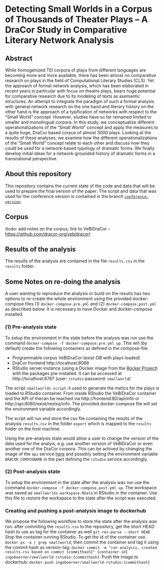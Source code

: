 # Detecting Small Worlds in a Corpus of Thousands of Theater Plays – A DraCor Study in Comparative Literary Network Analysis

## Abstract

While homogenized TEI corpora of plays from different languages are becoming more and more available, there has been almost no comparative research on plays in the field of Computational Literary Studies (CLS). Yet the approach of formal network analysis, which has been elaborated in recent years in particular with focus on theatre plays, bears huge potential for comparative research due to its modeling of texts as asemantic structures. An attempt to integrate the paradigm of such a formal analysis with general network research on the one hand and literary history on the other hand is the approach of a typification of networks with respect to the “Small World” concept. However, studies have so far remained limited to smaller and monolingual corpora. In this study, we conceptualize different operationalizations of the “Small World” concept and apply the measures to a quite huge, DraCor based corpus of almost 3000 plays. Looking at the results of these analyses, we examine how the different operationalizations of the “Small World” concept relate to each other and discuss how they could be used for a network-based typology of dramatic forms. We finally develop initial ideas for a network-grounded history of dramatic forms in a transnational perspective.

## About this repository

This repository contains the current state of the code and data that will be used to prepare the final version of the paper. The script and data that was used for the conference version is contained in the branch [`conference-version`](https://github.com/dracor-org/small-world-paper/tree/conference-version).

## Corpus
(todo: add notes on the corpus, link to VeBiDraCor – https://github.com/dracor-org/vebidracor)

## Results of the analysis

The results of the analysis are contained in the file `results.csv` in the `results` folder.

## Some Notes on re-doing the analysis

A user wanting to reproduce the analysis or build on the results has two options to re-create the whole environment using the provided docker-compose files (1) `docker-compose.pre.yml` and (2) `docker-compose.post.yml` as described below. It is necessary to have Docker and docker-compose installed.

### (1) Pre-analysis state

To setup the environment in the state before the analysis was run use the command `docker-compose -f docker-compose.pre.yml up`. This will (by default) create the following containers as defined in the compose-file:

* Programmable corpus VeBiDraCor (exist-DB with plays loaded)
* DraCor frontend http://localhost:8088
* RStudio server instance (using a Docker image from the [Rocker Project](https://rocker-project.org)) with the packages pre-installed. It can be accessed at http://localhost:8787 (user: `rstudio` password: `smallworld`)

The script `smallworlds-script.R` used to generate the metics for the plays is loaded to RStudio container. From inside RStudio the VeBiDraCor container and the API of thecan be reached via http://frontend:80/api/info or http://api:8080/exist/restxq/info. The provided docker-compose file will set the environment variable accordingly.

The script will run and store the csv file containing the results of the analysis `results.csv` in the folder `export` which is mapped to the `results` folder on the host machine.

Using the pre-analysis state would allow a user to change the version of the data used for the analyis, e.g. use another version of VeBiDraCor or even another one of the DraCor corpora. This can be achived by changing the image of the `api` service [here](https://github.com/dracor-org/small-world-paper/blob/develop/docker-compose.pre.yml#L4) and possibly setting the environment variable `DRACOR_CORPUSNAME` in the part defining the `rstudio` service accordingly.

### (2) Post-analysis state
To setup the environment in the state after the analysis was run use the command `docker-compose -f docker-compose.post.yml up`. The workspace was saved as `smallworlds-workspace.RData` in RStudio in the container. Use this file to restore the workspace to the state after the script was executed.

### Creating and pushing a post-analysis image to dockerhub

We propose the following workflow to store the state after the analysis was run: after commiting the `results.csv` to the repository, get the short HEAD hash to use as tag for the container as well `git rev-parse --short HEAD` Stop the container running RStudio. To get the id of the container use `docker ps -a | grep smallworld`; then commit the container and tag it using the commit hash as version-tag:
`docker commit -m "ran analysis, created results.csv based on commit {commithash}" {container-id} ingoboerner/smallworld-rstudio:{commithash}`. Push the image to dockerhub: `docker push ingoboerner/smallworld-rstudio:{commithash}`